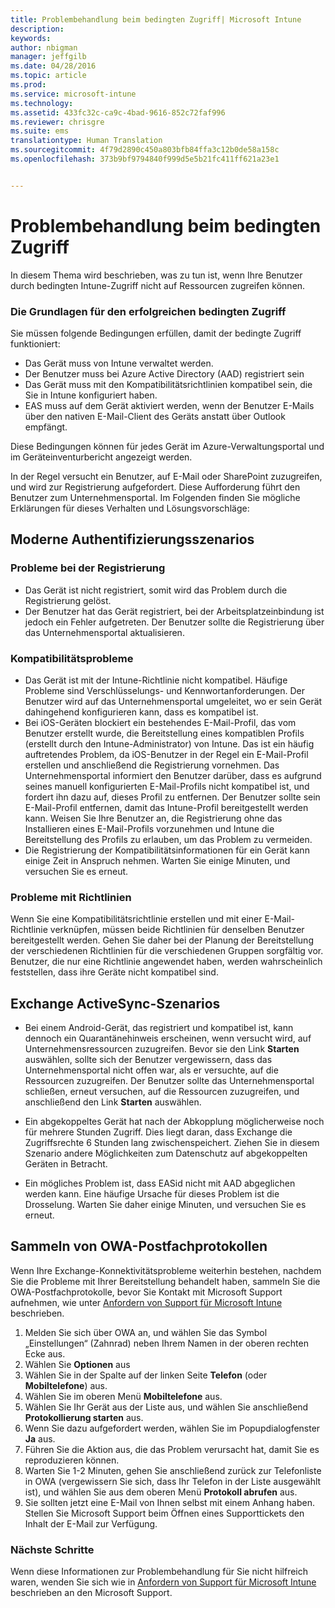 ```yaml
---
title: Problembehandlung beim bedingten Zugriff| Microsoft Intune
description: 
keywords: 
author: nbigman
manager: jeffgilb
ms.date: 04/28/2016
ms.topic: article
ms.prod: 
ms.service: microsoft-intune
ms.technology: 
ms.assetid: 433fc32c-ca9c-4bad-9616-852c72faf996
ms.reviewer: chrisgre
ms.suite: ems
translationtype: Human Translation
ms.sourcegitcommit: 4f79d2890c450a803bfb84ffa3c12b0de58a158c
ms.openlocfilehash: 373b9bf9794840f999d5e5b21fc411ff621a23e1


---
```


# Problembehandlung beim bedingten Zugriff

In diesem Thema wird beschrieben, was zu tun ist, wenn Ihre Benutzer durch bedingten Intune-Zugriff nicht auf Ressourcen zugreifen können. 

### Die Grundlagen für den erfolgreichen bedingten Zugriff

Sie müssen folgende Bedingungen erfüllen, damit der bedingte Zugriff funktioniert:

-   Das Gerät muss von Intune verwaltet werden.
-   Der Benutzer muss bei Azure Active Directory (AAD) registriert sein
-   Das Gerät muss mit den Kompatibilitätsrichtlinien kompatibel sein, die Sie in Intune konfiguriert haben. 
-   EAS muss auf dem Gerät aktiviert werden, wenn der Benutzer E-Mails über den nativen E-Mail-Client des Geräts anstatt über Outlook empfängt.

Diese Bedingungen können für jedes Gerät im Azure-Verwaltungsportal und im Geräteinventurbericht angezeigt werden.





In der Regel versucht ein Benutzer, auf E-Mail oder SharePoint zuzugreifen, und wird zur Registrierung aufgefordert. Diese Aufforderung führt den Benutzer zum Unternehmensportal. Im Folgenden finden Sie mögliche Erklärungen für dieses Verhalten und Lösungsvorschläge:

## Moderne Authentifizierungsszenarios

### Probleme bei der Registrierung

 -  Das Gerät ist nicht registriert, somit wird das Problem durch die Registrierung gelöst.
 -  Der Benutzer hat das Gerät registriert, bei der Arbeitsplatzeinbindung ist jedoch ein Fehler aufgetreten. Der Benutzer sollte die Registrierung über das Unternehmensportal aktualisieren. 
 
### Kompatibilitätsprobleme

 -  Das Gerät ist mit der Intune-Richtlinie nicht kompatibel. Häufige Probleme sind Verschlüsselungs- und Kennwortanforderungen. Der Benutzer wird auf das Unternehmensportal umgeleitet, wo er sein Gerät dahingehend konfigurieren kann, dass es kompatibel ist.
 -  Bei iOS-Geräten blockiert ein bestehendes E-Mail-Profil, das vom Benutzer erstellt wurde, die Bereitstellung eines kompatiblen Profils (erstellt durch den Intune-Administrator) von Intune. Das ist ein häufig auftretendes Problem, da iOS-Benutzer in der Regel ein E-Mail-Profil erstellen und anschließend die Registrierung vornehmen. Das Unternehmensportal informiert den Benutzer darüber, dass es aufgrund seines manuell konfigurierten E-Mail-Profils nicht kompatibel ist, und fordert ihn dazu auf, dieses Profil zu entfernen. Der Benutzer sollte sein E-Mail-Profil entfernen, damit das Intune-Profil bereitgestellt werden kann. Weisen Sie Ihre Benutzer an, die Registrierung ohne das Installieren eines E-Mail-Profils vorzunehmen und Intune die Bereitstellung des Profils zu erlauben, um das Problem zu vermeiden.  
 -  Die Registrierung der Kompatibilitätsinformationen für ein Gerät kann einige Zeit in Anspruch nehmen. Warten Sie einige Minuten, und versuchen Sie es erneut.

### Probleme mit Richtlinien

Wenn Sie eine Kompatibilitätsrichtlinie erstellen und mit einer E-Mail-Richtlinie verknüpfen, müssen beide Richtlinien für denselben Benutzer bereitgestellt werden. Gehen Sie daher bei der Planung der Bereitstellung der verschiedenen Richtlinien für die verschiedenen Gruppen sorgfältig vor. Benutzer, die nur eine Richtlinie angewendet haben, werden wahrscheinlich feststellen, dass ihre Geräte nicht kompatibel sind.


## Exchange ActiveSync-Szenarios


- Bei einem Android-Gerät, das registriert und kompatibel ist, kann dennoch ein Quarantänehinweis erscheinen, wenn versucht wird, auf Unternehmensressourcen zuzugreifen. Bevor sie den Link **Starten** auswählen, sollte sich der Benutzer vergewissern, dass das Unternehmensportal nicht offen war, als er versuchte, auf die Ressourcen zuzugreifen. Der Benutzer sollte das Unternehmensportal schließen, erneut versuchen, auf die Ressourcen zuzugreifen, und anschließend den Link **Starten** auswählen.

- Ein abgekoppeltes Gerät hat nach der Abkopplung möglicherweise noch für mehrere Stunden Zugriff. Dies liegt daran, dass Exchange die Zugriffsrechte 6 Stunden lang zwischenspeichert. Ziehen Sie in diesem Szenario andere Möglichkeiten zum Datenschutz auf abgekoppelten Geräten in Betracht.
- Ein mögliches Problem ist, dass EASid nicht mit AAD abgeglichen werden kann. Eine häufige Ursache für dieses Problem ist die Drosselung. Warten Sie daher einige Minuten, und versuchen Sie es erneut. 

## Sammeln von OWA-Postfachprotokollen

Wenn Ihre Exchange-Konnektivitätsprobleme weiterhin bestehen, nachdem Sie die Probleme mit Ihrer Bereitstellung behandelt haben, sammeln Sie die OWA-Postfachprotokolle, bevor Sie Kontakt mit Microsoft Support aufnehmen, wie unter [Anfordern von Support für Microsoft Intune](how-to-get-support-for-microsoft-intune.md) beschrieben.

1. Melden Sie sich über OWA an, und wählen Sie das Symbol „Einstellungen“ (Zahnrad) neben Ihrem Namen in der oberen rechten Ecke aus. 
2. Wählen Sie **Optionen** aus
3. Wählen Sie in der Spalte auf der linken Seite **Telefon** (oder **Mobiltelefone**) aus.
4. Wählen Sie im oberen Menü **Mobiltelefone** aus. 
5. Wählen Sie Ihr Gerät aus der Liste aus, und wählen Sie anschließend **Protokollierung starten** aus. 
6. Wenn Sie dazu aufgefordert werden, wählen Sie im Popupdialogfenster **Ja** aus. 
7. Führen Sie die Aktion aus, die das Problem verursacht hat, damit Sie es reproduzieren können. 
8. Warten Sie 1-2 Minuten, gehen Sie anschließend zurück zur Telefonliste in OWA (vergewissern Sie sich, dass Ihr Telefon in der Liste ausgewählt ist), und wählen Sie aus dem oberen Menü **Protokoll abrufen** aus. 
9. Sie sollten jetzt eine E-Mail von Ihnen selbst mit einem Anhang haben. Stellen Sie Microsoft Support beim Öffnen eines Supporttickets den Inhalt der E-Mail zur Verfügung.


### Nächste Schritte
Wenn diese Informationen zur Problembehandlung für Sie nicht hilfreich waren, wenden Sie sich wie in [Anfordern von Support für Microsoft Intune](how-to-get-support-for-microsoft-intune.md) beschrieben an den Microsoft Support.



<!--HONumber=Jun16_HO4-->


